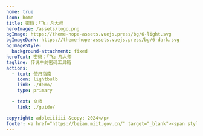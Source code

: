 ```yaml
---
home: true
icon: home
title: 密码：「飞」凡大师
heroImage: /assets/logo.png
bgImage: https://theme-hope-assets.vuejs.press/bg/6-light.svg
bgImageDark: https://theme-hope-assets.vuejs.press/bg/6-dark.svg
bgImageStyle:
  background-attachment: fixed
heroText: 密码：「飞」凡大师
tagline: 传说中的密码工具箱
actions:
  - text: 使用指南
    icon: lightbulb
    link: ./demo/
    type: primary

  - text: 文档
    link: ./guide/

copyright: adoleiiiiii &copy; 2024</p>
footer: <a href="https://beian.miit.gov.cn/" target="_blank"><span style="color:#EFCCCC">皖ICP备2024046510号-1</span></a>
---
```

<!-- 
这是项目主页的案例。你可以在这里放置你的主体内容。

想要使用此布局，你需要在页面 front matter 中设置 `home: true`。

配置项的相关说明详见 [项目主页配置](https://theme-hope.vuejs.press/zh/guide/layout/home/)。
 -->

